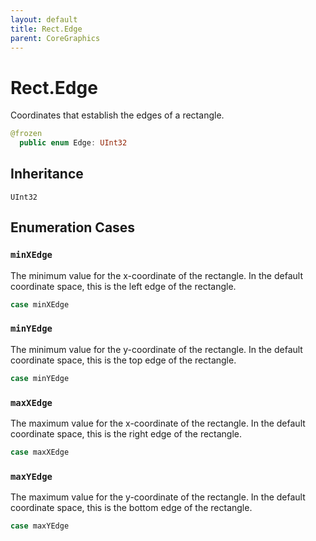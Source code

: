 ```yaml
---
layout: default
title: Rect.Edge
parent: CoreGraphics
---
```

# Rect.Edge

Coordinates that establish the edges of a rectangle.

``` swift
@frozen
  public enum Edge: UInt32 
```

## Inheritance

`UInt32`

## Enumeration Cases

### `minXEdge`

The minimum value for the x-coordinate of the rectangle.  In the default
coordinate space, this is the left edge of the rectangle.

``` swift
case minXEdge
```

### `minYEdge`

The minimum value for the y-coordinate of the rectangle.  In the default
coordinate space, this is the top edge of the rectangle.

``` swift
case minYEdge
```

### `maxXEdge`

The maximum value for the x-coordinate of the rectangle.  In the default
coordinate space, this is the right edge of the rectangle.

``` swift
case maxXEdge
```

### `maxYEdge`

The maximum value for the y-coordinate of the rectangle.  In the default
coordinate space, this is the bottom edge of the rectangle.

``` swift
case maxYEdge
```
